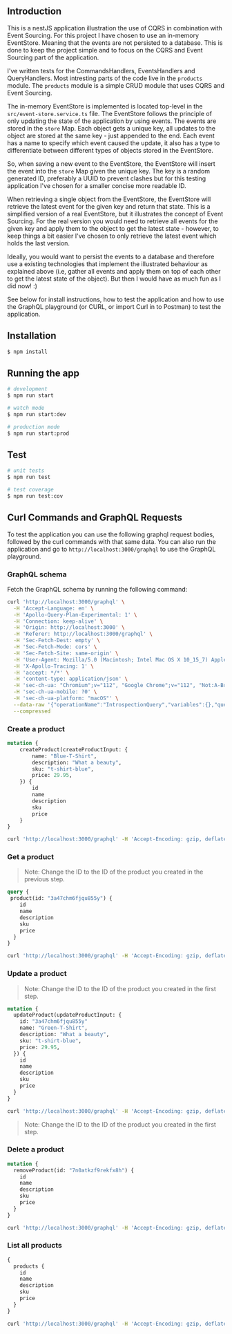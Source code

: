 ## Introduction

This is a nestJS application illustration the use of CQRS in combination with Event Sourcing. For this project
I have chosen to use an in-memory EventStore. Meaning that the events are not persisted to a database. This is
done to keep the project simple and to focus on the CQRS and Event Sourcing part of the application.

I've written tests for the CommandsHandlers, EventsHandlers and QueryHandlers. Most intresting parts of the code
live in the `products` module. The `products` module is a simple CRUD module that uses CQRS and Event Sourcing.

The in-memory EventStore is implemented is located top-level in the `src/event-store.service.ts` file. The EventStore
follows the principle of only updating the state of the application by using events. The events are stored in the
`store` Map. Each object gets a unique key, all updates to the object are stored at the same key - just appended to
the end. Each event has a name to specify which event caused the update, it also has a type to differentiate between
different types of objects stored in the EventStore.

So, when saving a new event to the EventStore, the EventStore will insert the event into the `store` Map given the 
unique key. The key is a random generated ID, preferably a UUID to prevent clashes but for this testing application I've
chosen for a smaller concise more readable ID.

When retrieving a single object from the EventStore, the EventStore will retrieve the latest event for the given key
and return that state. This is a simplified version of a real EventStore, but it illustrates the concept of Event Sourcing.
For the real version you would need to retrieve all events for the given key and apply them to the object to get the
latest state - however, to keep things a bit easier I've chosen to only retrieve the latest event which holds the 
last version.

Ideally, you would want to persist the events to a database and therefore use a existing technologies that implement
the illustrated behaviour as explained above (i.e, gather all events and apply them on top of each other to get the latest
state of the object). But then I would have as much fun as I did now! :)

See below for install instructions, how to test the application and how to use the GraphQL playground (or CURL, or import Curl in to Postman) to test the application.

## Installation

```bash
$ npm install
```

## Running the app

```bash
# development
$ npm run start

# watch mode
$ npm run start:dev

# production mode
$ npm run start:prod
```

## Test

```bash
# unit tests
$ npm run test

# test coverage
$ npm run test:cov
```

## Curl Commands and GraphQL Requests
To test the application you can use the following graphql request bodies, followed by the curl commands with that same data.
You can also run the application and go to `http://localhost:3000/graphql` to use the GraphQL playground.

### GraphQL schema
Fetch the GraphQL schema by running the following command:

```bash
curl 'http://localhost:3000/graphql' \
  -H 'Accept-Language: en' \
  -H 'Apollo-Query-Plan-Experimental: 1' \
  -H 'Connection: keep-alive' \
  -H 'Origin: http://localhost:3000' \
  -H 'Referer: http://localhost:3000/graphql' \
  -H 'Sec-Fetch-Dest: empty' \
  -H 'Sec-Fetch-Mode: cors' \
  -H 'Sec-Fetch-Site: same-origin' \
  -H 'User-Agent: Mozilla/5.0 (Macintosh; Intel Mac OS X 10_15_7) AppleWebKit/537.36 (KHTML, like Gecko) Chrome/112.0.0.0 Safari/537.36' \
  -H 'X-Apollo-Tracing: 1' \
  -H 'accept: */*' \
  -H 'content-type: application/json' \
  -H 'sec-ch-ua: "Chromium";v="112", "Google Chrome";v="112", "Not:A-Brand";v="99"' \
  -H 'sec-ch-ua-mobile: ?0' \
  -H 'sec-ch-ua-platform: "macOS"' \
  --data-raw '{"operationName":"IntrospectionQuery","variables":{},"query":"query IntrospectionQuery {\n  __schema {\n    queryType {\n      name\n    }\n    mutationType {\n      name\n    }\n    subscriptionType {\n      name\n    }\n    types {\n      ...FullType\n    }\n    directives {\n      name\n      description\n      locations\n      args {\n        ...InputValue\n      }\n    }\n  }\n}\n\nfragment FullType on __Type {\n  kind\n  name\n  description\n  fields(includeDeprecated: true) {\n    name\n    description\n    args {\n      ...InputValue\n    }\n    type {\n      ...TypeRef\n    }\n    isDeprecated\n    deprecationReason\n  }\n  inputFields {\n    ...InputValue\n  }\n  interfaces {\n    ...TypeRef\n  }\n  enumValues(includeDeprecated: true) {\n    name\n    description\n    isDeprecated\n    deprecationReason\n  }\n  possibleTypes {\n    ...TypeRef\n  }\n}\n\nfragment InputValue on __InputValue {\n  name\n  description\n  type {\n    ...TypeRef\n  }\n  defaultValue\n}\n\nfragment TypeRef on __Type {\n  kind\n  name\n  ofType {\n    kind\n    name\n    ofType {\n      kind\n      name\n      ofType {\n        kind\n        name\n        ofType {\n          kind\n          name\n          ofType {\n            kind\n            name\n            ofType {\n              kind\n              name\n              ofType {\n                kind\n                name\n              }\n            }\n          }\n        }\n      }\n    }\n  }\n}\n"}' \
  --compressed
```

### Create a product

```graphql
mutation {
    createProduct(createProductInput: {
        name: "Blue-T-Shirt",
        description: "What a beauty",
        sku: "t-shirt-blue",
        price: 29.95,
    }) {
        id
        name
        description
        sku
        price
    }
}
```

```bash
curl 'http://localhost:3000/graphql' -H 'Accept-Encoding: gzip, deflate, br' -H 'Content-Type: application/json' -H 'Accept: application/json' -H 'Connection: keep-alive' -H 'DNT: 1' -H 'Origin: http://localhost:3000' --data-binary '{"query":"# Write your query or mutation here\nmutation {\n  createProduct(createProductInput: {\n    name: \"Blue-T-Shirt\",\n    description: \"What a beauty\",\n    sku: \"t-shirt-blue\",\n    price: 29.95,\n  }) {\n    id\n    name\n    description\n    sku\n    price\n  }\n}"}' --compressed
```


### Get a product

> Note: Change the ID to the ID of the product you created in the previous step.

```graphql
query {
 product(id: "3a47chm6fjqu855y") {
    id
    name
    description
    sku
    price
  }
}
```

```bash
curl 'http://localhost:3000/graphql' -H 'Accept-Encoding: gzip, deflate, br' -H 'Content-Type: application/json' -H 'Accept: application/json' -H 'Connection: keep-alive' -H 'DNT: 1' -H 'Origin: http://localhost:3000' --data-binary '{"query":"{\n  product(id: \"0mhdegrerx410u65\") {\n    id\n    name\n    description\n    price\n    sku\n  }\n}"}' --compressed
```

### Update a product

> Note: Change the ID to the ID of the product you created in the first step.

```graphql
mutation {
  updateProduct(updateProductInput: {
    id: "3a47chm6fjqu855y"
    name: "Green-T-Shirt",
    description: "What a beauty",
    sku: "t-shirt-blue",
    price: 29.95,
  }) {
    id
    name
    description
    sku
    price
  }
}
```

```bash
curl 'http://localhost:3000/graphql' -H 'Accept-Encoding: gzip, deflate, br' -H 'Content-Type: application/json' -H 'Accept: application/json' -H 'Connection: keep-alive' -H 'DNT: 1' -H 'Origin: http://localhost:3000' --data-binary '{"query":"mutation {\n  updateProduct(updateProductInput: {\n    id: \"3a47chm6fjqu855y\"\n    name: \"Green-T-Shirt\",\n    description: \"What a beauty\",\n    sku: \"t-shirt-blue\",\n    price: 29.95,\n  }) {\n    id\n    name\n    description\n    sku\n    price\n  }\n}"}' --compressed
```

> Note: Change the ID to the ID of the product you created in the first step.

### Delete a product

```graphql
mutation {
  removeProduct(id: "7n0atkzf9rekfx8h") {
    id
    name
    description
    sku
    price
  }
}
```

```bash
curl 'http://localhost:3000/graphql' -H 'Accept-Encoding: gzip, deflate, br' -H 'Content-Type: application/json' -H 'Accept: application/json' -H 'Connection: keep-alive' -H 'DNT: 1' -H 'Origin: http://localhost:3000' --data-binary '{"query":"mutation {\n  removeProduct(id: \"7n0atkzf9rekfx8h\") {\n    id\n    name\n    description\n    sku\n    price\n  }\n}"}' --compressed
```


### List all products

```graphql
{
  products {
    id
    name
    description
    sku
    price
  }
}
```

```bash
curl 'http://localhost:3000/graphql' -H 'Accept-Encoding: gzip, deflate, br' -H 'Content-Type: application/json' -H 'Accept: application/json' -H 'Connection: keep-alive' -H 'DNT: 1' -H 'Origin: http://localhost:3000' --data-binary '{"query":"query {\n products {\n    id\n    name\n    description\n    sku\n    price\n  }\n}"}' --compressed
```